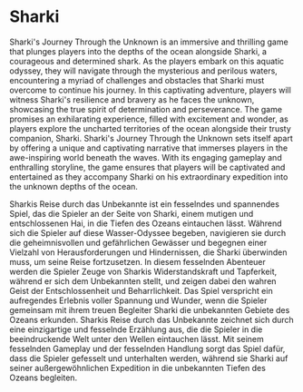 # Sharki

Sharki's Journey Through the Unknown is an immersive and thrilling game that plunges players into the depths of the ocean alongside Sharki, a courageous and determined shark. As the players embark on this aquatic odyssey, they will navigate through the mysterious and perilous waters, encountering a myriad of challenges and obstacles that Sharki must overcome to continue his journey. In this captivating adventure, players will witness Sharki's resilience and bravery as he faces the unknown, showcasing the true spirit of determination and perseverance. The game promises an exhilarating experience, filled with excitement and wonder, as players explore the uncharted territories of the ocean alongside their trusty companion, Sharki. Sharki's Journey Through the Unknown sets itself apart by offering a unique and captivating narrative that immerses players in the awe-inspiring world beneath the waves. With its engaging gameplay and enthralling storyline, the game ensures that players will be captivated and entertained as they accompany Sharki on his extraordinary expedition into the unknown depths of the ocean.

Sharkis Reise durch das Unbekannte ist ein fesselndes und spannendes Spiel, das die Spieler an der Seite von Sharki, einem mutigen und entschlossenen Hai, in die Tiefen des Ozeans eintauchen lässt. Während sich die Spieler auf diese Wasser-Odyssee begeben, navigieren sie durch die geheimnisvollen und gefährlichen Gewässer und begegnen einer Vielzahl von Herausforderungen und Hindernissen, die Sharki überwinden muss, um seine Reise fortzusetzen. In diesem fesselnden Abenteuer werden die Spieler Zeuge von Sharkis Widerstandskraft und Tapferkeit, während er sich dem Unbekannten stellt, und zeigen dabei den wahren Geist der Entschlossenheit und Beharrlichkeit. Das Spiel verspricht ein aufregendes Erlebnis voller Spannung und Wunder, wenn die Spieler gemeinsam mit ihrem treuen Begleiter Sharki die unbekannten Gebiete des Ozeans erkunden. Sharkis Reise durch das Unbekannte zeichnet sich durch eine einzigartige und fesselnde Erzählung aus, die die Spieler in die beeindruckende Welt unter den Wellen eintauchen lässt. Mit seinem fesselnden Gameplay und der fesselnden Handlung sorgt das Spiel dafür, dass die Spieler gefesselt und unterhalten werden, während sie Sharki auf seiner außergewöhnlichen Expedition in die unbekannten Tiefen des Ozeans begleiten.
